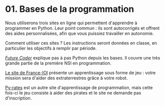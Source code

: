 # 01. Bases de la programmation

Nous utiliserons trois sites en ligne qui permettent d'apprendre à programmer en Python. Leur point commun : ils sont autocorrigés et offrent des aides personnalisées, afin que vous puissiez travailler en autonomie.

Comment utiliser ces sites ? Les instructions seront données en classe, en particulier les objectifs à remplir par période.

[*Future Coder*](https://fr.futurecoder.io) explique pas à pas Python depuis les bases. Il couvre une très grande partie de la première NSI en programmation.

[Le site de France-IOI](http://www.france-ioi.org/) présente un apprentissage sous forme de jeu : votre mission sera d'aider des extraterrestres grâce à votre robot.

[Py-rates](https://py-rates.org/) est un autre site d'apprentissage de programmation, mais cette fois-ci le jeu consiste à aider des pirates et le site ne demande pas d'inscription.
